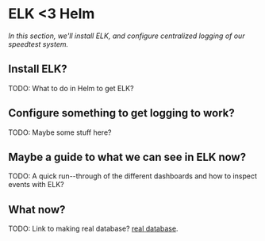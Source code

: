 ELK <3 Helm
===========
_In this section, we'll install ELK, and configure centralized logging of our speedtest system._

Install ELK?
------------
TODO: What to do in Helm to get ELK?

Configure something to get logging to work?
-------------------------------------------
TODO: Maybe some stuff here?

Maybe a guide to what we can see in ELK now?
--------------------------------------------
TODO: A quick run--through of the different dashboards and how to inspect events with ELK?

What now?
---------
TODO: Link to making real database?
[real database](7-will-the-real-database-please-install).